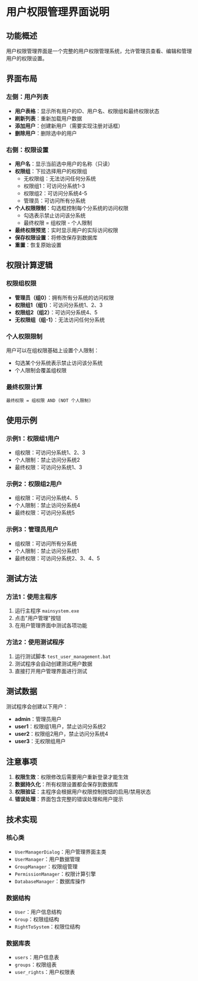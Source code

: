 # 用户权限管理界面说明

## 功能概述

用户权限管理界面是一个完整的用户权限管理系统，允许管理员查看、编辑和管理用户的权限设置。

## 界面布局

### 左侧：用户列表
- **用户表格**：显示所有用户的ID、用户名、权限组和最终权限状态
- **刷新列表**：重新加载用户数据
- **添加用户**：创建新用户（需要实现注册对话框）
- **删除用户**：删除选中的用户

### 右侧：权限设置
- **用户名**：显示当前选中用户的名称（只读）
- **权限组**：下拉选择用户的权限组
  - 无权限组：无法访问任何分系统
  - 权限组1：可访问分系统1-3
  - 权限组2：可访问分系统4-5
  - 管理员：可访问所有分系统
- **个人权限限制**：勾选框控制每个分系统的访问权限
  - 勾选表示禁止访问该分系统
  - 最终权限 = 组权限 - 个人限制
- **最终权限预览**：实时显示用户的实际访问权限
- **保存权限设置**：将修改保存到数据库
- **重置**：恢复原始设置

## 权限计算逻辑

### 权限组权限
- **管理员（组0）**：拥有所有分系统的访问权限
- **权限组1（组1）**：可访问分系统1、2、3
- **权限组2（组2）**：可访问分系统4、5
- **无权限组（组-1）**：无法访问任何分系统

### 个人权限限制
用户可以在组权限基础上设置个人限制：
- 勾选某个分系统表示禁止访问该分系统
- 个人限制会覆盖组权限

### 最终权限计算
```
最终权限 = 组权限 AND (NOT 个人限制)
```

## 使用示例

### 示例1：权限组1用户
- 组权限：可访问分系统1、2、3
- 个人限制：禁止访问分系统2
- 最终权限：可访问分系统1、3

### 示例2：权限组2用户
- 组权限：可访问分系统4、5
- 个人限制：禁止访问分系统4
- 最终权限：可访问分系统5

### 示例3：管理员用户
- 组权限：可访问所有分系统
- 个人限制：禁止访问分系统1
- 最终权限：可访问分系统2、3、4、5

## 测试方法

### 方法1：使用主程序
1. 运行主程序 `mainsystem.exe`
2. 点击"用户管理"按钮
3. 在用户管理界面中测试各项功能

### 方法2：使用测试程序
1. 运行测试脚本 `test_user_management.bat`
2. 测试程序会自动创建测试用户数据
3. 直接打开用户管理界面进行测试

## 测试数据

测试程序会创建以下用户：
- **admin**：管理员用户
- **user1**：权限组1用户，禁止访问分系统2
- **user2**：权限组2用户，禁止访问分系统4
- **user3**：无权限组用户

## 注意事项

1. **权限生效**：权限修改后需要用户重新登录才能生效
2. **数据持久化**：所有权限设置都会保存到数据库
3. **权限验证**：主程序会根据用户权限控制按钮的启用/禁用状态
4. **错误处理**：界面包含完整的错误处理和用户提示

## 技术实现

### 核心类
- `UserManagerDialog`：用户管理界面主类
- `UserManager`：用户数据管理
- `GroupManager`：权限组管理
- `PermissionManager`：权限计算引擎
- `DatabaseManager`：数据库操作

### 数据结构
- `User`：用户信息结构
- `Group`：权限组结构
- `RightToSystem`：权限位结构

### 数据库表
- `users`：用户信息表
- `groups`：权限组表
- `user_rights`：用户权限表 